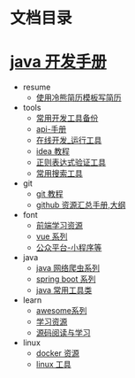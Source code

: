 # 文档目录

# [java 开发手册](README.md)
* resume 
   * [ 使用冷熊简历模板写简历](books/10_resume/resume-template.md)
* tools 
   * [ 常用开发工具备份](books/1_tools/1tools.md)
   * [api-手册](books/1_tools/api_reference.md)
   * [在线开发_运行工具](books/1_tools/dev_online.md)
   * [ idea 教程](books/1_tools/idea.md)
   * [正则表达式验证工具](books/1_tools/regx.md)
   * [常用搜索工具](books/1_tools/search_tools.md)
* git 
   * [ git 教程](books/5_git/git_init.md)
   * [ github 资源汇总手册,大纲](books/5_git/github_notebook.md)
* font 
   * [前端学习资源](books/font/font_learn.md)
   * [vue 系列](books/font/vue_learn.md)
   * [公众平台-小程序等](books/font/weixin.md)
* java 
   * [ java 网络爬虫系列](books/java/spider.md)
   * [ spring boot 系列](books/java/spring.md)
   * [ java 常用工具类](books/java/tool.md)
* learn 
   * [awesome系列](books/learn/awesome.md)
   * [学习资源](books/learn/learn.md)
   * [源码阅读与学习](books/learn/sourcecode.md)
* linux 
   * [ docker 资源](books/linux/docker.md)
   * [ linux 工具](books/linux/tool.md)
